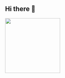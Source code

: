 ## Hi there 👋


<div>
  <img height="180em" src="https://github-readme-stats.vercel.app/api?username=GatheusMana&show_icons=true&theme-dark&include_all_commits-true&count_private-true"/>  
</div>


<!--
**GatheusMana/GatheusMana** is a ✨ _special_ ✨ repository because its `README.md` (this file) appears on your GitHub profile.

Here are some ideas to get you started:

- 🔭 I’m currently working on ...
- 🌱 I’m currently learning ...
- 👯 I’m looking to collaborate on ...
- 🤔 I’m looking for help with ...
- 💬 Ask me about ...
- 📫 How to reach me: ...
- 😄 Pronouns: ...
- ⚡ Fun fact: ...
-->
